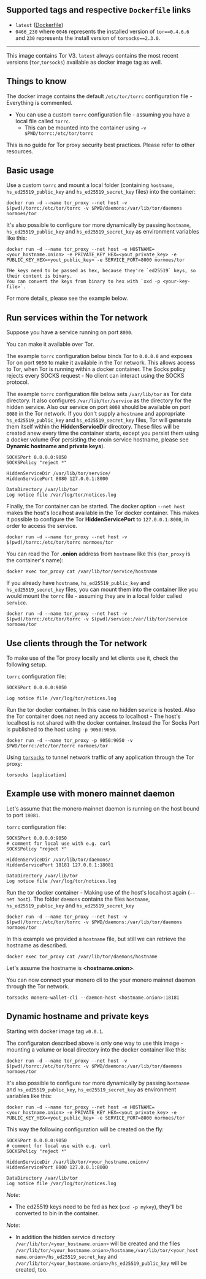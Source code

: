## Supported tags and respective `Dockerfile` links
* `latest` ([Dockerfile](https://github.com/normoes/tor/blob/master/Dockerfile))
* `0466_230` where `0046` represents the installed version of `tor==0.4.6.6` and `230` represents the install version of `torsocks==2.3.0`.

---

This image contains Tor V3.
`latest` always contains the most recent versions (`tor`,`torsocks`) available as docker image tag as well.

## Things to know

The docker image contains the default `/etc/tor/torrc` configuration file - Everything is commented.

* You can use a custom `torrc` configuration file - assuming you have a local file called `torrc`.
  - This can be mounted into the container using `-v $PWD/torrc:/etc/tor/torrc`

This is no guide for Tor proxy security best practices. Please refer to other resources.

## Basic usage
Use a custom `torrc` and mount a local folder (containing `hostname`, `hs_ed25519_public_key` and `hs_ed25519_secret_key` files) into the container:
```
docker run -d --name tor_proxy --net host -v $(pwd)/torrc:/etc/tor/torrc -v $PWD/daemons:/var/lib/tor/daemons normoes/tor
```

It's also possible to configure `tor` more dynamically by passing `hostname`, `hs_ed25519_public_key` and `hs_ed25519_secret_key` as environment variables like this:
```
docker run -d --name tor_proxy --net host -e HOSTNAME=<your_hostname.onion> -e PRIVATE_KEY_HEX=<yout_private_key> -e PUBLIC_KEY_HEX=<yout_public_key> -e SERVICE_PORT=8000 normoes/tor

THe keys need to be passed as hex, because they're `ed25519` keys, so their content is binary.
You can convert the keys from binary to hex with `xxd -p <your-key-file>`.
```

For more details, please see the example below.

## Run services within the Tor network

Suppose you have a service running on port `8000`.

You can make it available over Tor.

The example `torrc` configuration below binds Tor to `0.0.0.0` and exposes Tor on port `9050` to make it available in the Tor network. This allows access to Tor, when Tor is running within a docker container.
The Socks policy rejects every SOCKS request - No client can interact using the SOCKS protocol.

The example `torrc` configuration file below sets `/var/lib/tor` as Tor data directory. It also configures `/var/lib/tor/service` as the directory for the hidden service. Also our service on port `8000` should be available on port `8080` in the Tor network.
If you don't supply a `hostname` and appropriate `hs_ed25519_public_key` and `hs_ed25519_secret_key` files, Tor will generate them itself within the **HiddenServiceDir** directory. These files will be created anew every time the container starts, except you persist them using a docker volume (For persisting the onoin service hostname, please see **Dynamic hostname and private keys**).

```
SOCKSPort 0.0.0.0:9050
SOCKSPolicy "reject *"

HiddenServiceDir /var/lib/tor/service/
HiddenServicePort 8080 127.0.0.1:8000

DataDirectory /var/lib/tor
Log notice file /var/log/tor/notices.log
```

Finally, the Tor container can be started.
The docker option `--net host` makes the host's localhost available in the Tor docker container. This makes it possible to configure the Tor **HiddenServicePort** to `127.0.0.1:8000`, in order to access the service.

```
docker run -d --name tor_proxy --net host -v $(pwd)/torrc:/etc/tor/torrc normoes/tor
```

You can read the Tor **.onion** address from `hostname` like this (`tor_proxy` is the container's name):

`docker exec tor_proxy cat /var/lib/tor/service/hostname`

If you already have `hostname`, `hs_ed25519_public_key` and `hs_ed25519_secret_key` files, you can mount them into the container like you would mount the `torrc` file - assuming they are in a local folder called `service`.

```
docker run -d --name tor_proxy --net host -v $(pwd)/torrc:/etc/tor/torrc -v $(pwd)/service:/var/lib/tor/service normoes/tor
```


## Use clients through the Tor network

To make use of the Tor proxy locally and let clients use it, check the following setup.

`torrc` configuration file:

```
SOCKSPort 0.0.0.0:9050

Log notice file /var/log/tor/notices.log

```

Run the tor docker container. In this case no hidden sevrice is hosted. Also the Tor container does not need any access to localhost - The host's localhost is not shared with the docker container. Instead the Tor Socks Port is published to the host using `-p 9050:9050`.

```
docker run -d --name tor_proxy -p 9050:9050 -v $PWD/torrc:/etc/tor/torrc normoes/tor
```

Using [`torsocks`](https://trac.torproject.org/projects/tor/wiki/doc/torsocks) to tunnel network traffic of any application through the Tor proxy:

```
torsocks [application]
``` 


## Example use with monero mainnet daemon

Let's assume that the monero mainnet daemon is running on the host bound to port `18081`.

`torrc` configuration file:

```
SOCKSPort 0.0.0.0:9050
# comment for local use with e.g. curl
SOCKSPolicy "reject *"

HiddenServiceDir /var/lib/tor/daemons/
HiddenServicePort 18181 127.0.0.1:18081

DataDirectory /var/lib/tor
Log notice file /var/log/tor/notices.log
```

Run the tor docker container - Making use of the host's localhost again (`--net host`). The folder `daemons` contains the files `hostname`,  `hs_ed25519_public_key` and `hs_ed25519_secret_key`

```
docker run -d --name tor_proxy --net host -v $(pwd)/torrc:/etc/tor/torrc -v $PWD/daemons:/var/lib/tor/daemons normoes/tor
```

In this example we provided a `hostname` file, but still we can retrieve the hostname as described.

`docker exec tor_proxy cat /var/lib/tor/daemons/hostname`

Let's assume the hostname is **<hostname.onion>**.

You can now connect your monero cli to the your monero mainnet daemon through the Tor network.

```
torsocks monero-wallet-cli --daemon-host <hostname.onion>:18181
```

## Dynamic hostname and private keys

Starting with docker image tag `v0.0.1`.

The configuraton described above is only one way to use this image - mounting a volume or local directory into the docker container like this:
```
docker run -d --name tor_proxy --net host -v $(pwd)/torrc:/etc/tor/torrc -v $PWD/daemons:/var/lib/tor/daemons normoes/tor
```

It's also possible to configure `tor` more dynamically by passing `hostname` and `hs_ed25519_public_key`, `hs_ed25519_secret_key` as environment variables like this:
```
docker run -d --name tor_proxy --net host -e HOSTNAME=<your_hostname.onion> -e PRIVATE_KEY_HEX=<yout_private_key> -e PUBLIC_KEY_HEX=<yout_public_key> -e SERVICE_PORT=8000 normoes/tor
```

This way the following configuration will be created on the fly:
```
SOCKSPort 0.0.0.0:9050
# comment for local use with e.g. curl
SOCKSPolicy "reject *"

HiddenServiceDir /var/lib/tor/<your_hostname.onion>/
HiddenServicePort 8000 127.0.0.1:8000

DataDirectory /var/lib/tor
Log notice file /var/log/tor/notices.log
```

*_Note_*:
* The ed25519 keys need to be fed as hex (`xxd -p mykey`), they'll be converted to bin in the container.

*_Note_*:
* In addition the hidden service directory `/var/lib/tor/<your_hostname.onion>` will be created and the files `/var/lib/tor/<your_hostname.onion>/hostname`,`/var/lib/tor/<your_hostname.onion>/hs_ed25519_secret_key` and `/var/lib/tor/<your_hostname.onion>/hs_ed25519_public_key` will be created, too.
